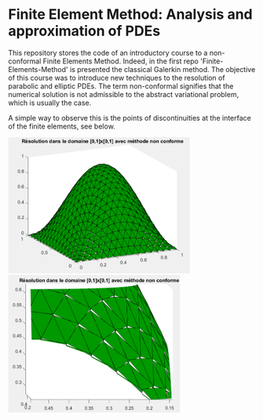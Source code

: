 # Finite Element Method: Analysis and approximation of PDEs

This repository stores the code of an introductory course to a non-conformal Finite Elements Method. Indeed, in the first repo 'Finite-Elements-Method' is presented the classical Galerkin method. The objective of this course was to introduce new techniques to the resolution of parabolic and elliptic PDEs. The term non-conformal signifies that the numerical solution is not admissible to the abstract variational problem, which is usually the case.

A simple way to observe this is the points of discontinuities at the interface of the finite elements, see below.

<img src="img/uh1.PNG" alt="drawing" width="370"/> <img src="img/uh1_coup.PNG" alt="drawing" width="350"/>
